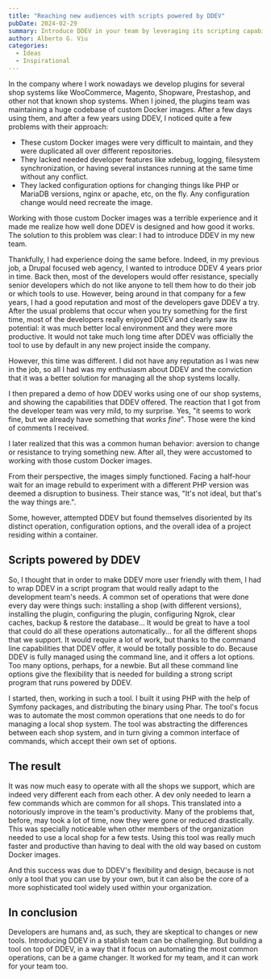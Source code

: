 ```yaml
---
title: "Reaching new audiences with scripts powered by DDEV"
pubDate: 2024-02-29
summary: Introduce DDEV in your team by leveraging its scripting capabilities.
author: Alberto G. Viu
categories:
  - Ideas
  - Inspirational
---
```

In the company where I work nowadays we develop plugins for several shop systems like WooCommerce, Magento, Shopware, Prestashop, and other not that known shop systems.
When I joined, the plugins team was maintaining a huge codebase of custom Docker images. After a few days using them, and after a few years using DDEV, I noticed quite a few
problems with their approach:

- These custom Docker images were very difficult to maintain, and they were duplicated all over different repositories.
- They lacked needed developer features like xdebug, logging, filesystem synchronization, or having several instances running at the same time without any conflict.
- They lacked configuration options for changing things like PHP or MariaDB versions, nginx or apache, etc, on the fly. Any configuration change would need recreate the image.

Working with those custom Docker images was a terrible experience and it made me realize how well done DDEV is designed and how good it works. The solution to this problem was
clear: I had to introduce DDEV in my new team.

Thankfully, I had experience doing the same before. Indeed, in my previous job, a Drupal focused web agency, I wanted to introduce DDEV 4 years prior in time. Back then, most of the developers
would offer resistance, specially senior developers which do not like anyone to tell them how to do their job or which tools to use. However, being around in that company
for a few years, I had a good reputation and most of the developers gave DDEV a try. After the usual problems that occur when you try something for the first time, most
of the developers really enjoyed DDEV and clearly saw its potential: it was much better local environment and they were more productive. It would not take much long time after DDEV
was officially the tool to use by default in any new project inside the company.

However, this time was different. I did not have any reputation as I was new in the job, so all I had was my enthusiasm about DDEV and the conviction that it was a better solution
for managing all the shop systems locally.

I then prepared a demo of how DDEV works using one of our shop systems, and showing the capabilities that DDEV offered. The reaction that I got from the developer team was very mild,
to my surprise. Yes, "it seems to work fine, but we already have something that _works_ _fine_". Those were the kind of comments I received.

I later realized that this was a common human behavior: aversion to change or resistance to trying something new. After all, they were accustomed to working with those custom Docker images.

From their perspective, the images simply functioned. Facing a half-hour wait for an image rebuild to experiment with a different PHP version was deemed a disruption to business. Their stance was, "It's not ideal, but that's the way things are.".

Some, however, attempted DDEV but found themselves disoriented by its distinct operation, configuration options, and the overall idea of a project residing within a container.

## Scripts powered by DDEV

So, I thought that in order to make DDEV more user friendly with them, I had to wrap DDEV in a script program that would really adapt to the development team's needs. A common set
of operations that were done every day were things such: installing a shop (with different versions), installing the plugin, configuring the plugin, configuring Ngrok,
clear caches, backup & restore the database...
It would be great to have a tool that could do all these operations automatically... for all the different shops that we support. It would require a lot of work, but
thanks to the command line capabilities that DDEV offer, it would be totally possible to do. Because DDEV is fully managed using the command line, and it offers a lot options.
Too many options, perhaps, for a newbie. But all these command line options give the flexibility that is needed for building a strong script program that runs powered by DDEV.

I started, then, working in such a tool. I built it using PHP with the help of Symfony packages, and distributing the binary using Phar. The tool's focus was to automate
the most common operations that one needs to do for managing a local shop system. The tool was abstracting the differences between each shop system, and in turn giving
a common interface of commands, which accept their own set of options.

## The result

It was now much easy to operate with all the shops we support, which are indeed very different each from each other. A dev only needed to learn a few commands which are common
for all shops. This translated into a notoriously improve in the team's productivity. Many of the problems that, before, may took a lot of time, now they were gone or reduced
drastically. This was specially noticeable when other members of the organization needed to use a local shop for a few tests. Using this tool was really much faster
and productive than having to deal with the old way based on custom Docker images.

And this success was due to DDEV's flexibility and design, because is not only a tool that you can use by your own, but it can also be the core of a more sophisticated tool widely
used within your organization.

## In conclusion

Developers are humans and, as such, they are skeptical to changes or new tools. Introducing DDEV in a stablish team can be challenging. But building a tool on top of DDEV, in a way that
it focus on automating the most common operations, can be a game changer. It worked for my team, and it can work for your team too.
